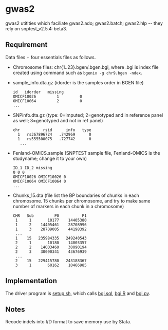 # gwas2

gwas2 utitlties which faciliate gwas2.ado; gwas2.batch; gwas2.hlp -- they rely on snptest_v2.5.4-beta3.

## Requirement

Data files + four essentials files as follows.

   * Chromosome files: chr{1..23}.bgen/.bgen.bgi, where .bgi is index file created using command such as `bgenix -g chr9.bgen -ndex`.
   * sample_info.dta.gz (idorder is the samples order in BGEN file)
     ```
     id   idorder   missing
     OMICF10026         1         0
     OMICF10064         2         0
     ...
     ```
   * SNPinfo.dta.gz (type: 0=imputed; 2=genotyped and in reference panel as well; 3=genotyped and not in ref panel)
     ```
     chr          rsid      info   type
       1   rs367896724   .742969      0
       1   rs555500075   .727742      0
        ...
     ```
   * Fenland-OMICS.sample (SNPTEST sample file, Fenland-OMICS is the studyname; change it to your own)
     ```
     ID_1 ID_2 missing
     0 0 0
     OMICF10026 OMICF10026 0
     OMICF10064 OMICF10064 0
     ...
     ```

   * Chunks_15.dta (file list the BP boundaries of chunks in each chromosome. 15 chunks per chromosome, and try to make same number of markers in each chunk in a chromosome)
     ```
     CHR   Sub         P0          P1
      1     1       10177    14405380
      1     2    14405461    28708996
      1     3    28709005    44198392
      ...
      1    15   235984335   249240543
      2     1       10180    14003357
      2     2    14003460    30090194
      2     3    30090341    43676939
      ...
      2    15   229415780   243188367
      3     1       60162    10466985
     ```
## Implementation

The driver program is [setup.sh](setup.sh), which calls [bgi.sql](bgi.sql), [bgi.R](bgi.R) and [bgi.py](bgi.py).

## Notes

Recode indels into I/D format to save memory use by Stata.
